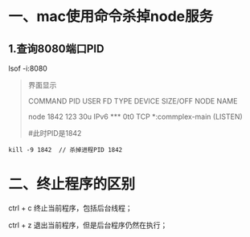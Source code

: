 #

# **一、mac使用命令杀掉node服务**

##  1.查询8080端口PID

 lsof -i:8080

 

> 界面显示
>
>  COMMAND PID   USER  FD  TYPE       DEVICE SIZE/OFF NODE NAME
>
>  node   1842 123  30u IPv6 ***   0t0 TCP *:commplex-main (LISTEN)
>
>  \#此时PID是1842

 `kill -9 1842  // 杀掉进程PID 1842`



# 二、终止程序的区别

ctrl + c 终止当前程序，包括后台线程；

ctrl + z 退出当前程序，但是后台程序仍然在执行； 

